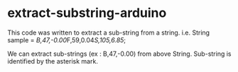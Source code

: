 # extract-substring-arduino

This code was written to extract a sub-string from a string.
i.e. String sample = *B,47,-0.00*F,59,0.04*S,105,6.85*;

We can extract sub-strings (ex : B,47,-0.00) from above String. Sub-string is identified by the asterisk mark.